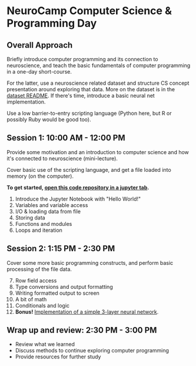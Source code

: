 # NeuroCamp Computer Science & Programming Day

## Overall Approach

Briefly introduce computer programming and its connection to neuroscience, and teach the basic fundamentals of computer programming in a one-day short-course.

For the latter, use a neuroscience related dataset and structure CS concept presentation around exploring that data. More on the dataset is in the [dataset README](/data/README.md). If there's time, introduce a basic neural net implementation.

Use a low barrier-to-entry scripting language (Python here, but R or possibly Ruby would be good too).

## Session 1: 10:00 AM - 12:00 PM

Provide some motivation and an introduction to computer science and how it's connected to neuroscience (mini-lecture).

Cover basic use of the scripting language, and get a file loaded into memory (on the computer).

**To get started, [open this code repository in a jupyter tab](https://mybinder.org/v2/gh/loyno-mathcs/neurocamp_programming/master?filepath=index.ipynb).**

1. Introduce the Jupyter Notebook with "Hello World!"
2. Variables and variable access
3. I/O & loading data from file
4. Storing data
5. Functions and modules
6. Loops and iteration

## Session 2: 1:15 PM - 2:30 PM

Cover some more basic programming constructs, and perform basic processing of the file data.

7. Row field access
8. Type conversions and output formatting
9. Writing formatted output to screen
10. A bit of math
11. Conditionals and logic
12. **Bonus!** [Implementation of a simple 3-layer neural network](https://mybinder.org/v2/gh/loyno-mathcs/neurocamp_programming/master?filepath=NeuralNetwork.ipynb).

## Wrap up and review: 2:30 PM - 3:00 PM

* Review what we learned
* Discuss methods to continue exploring computer programming
* Provide resources for further study
